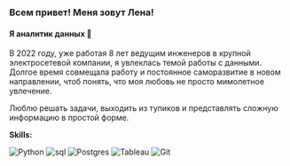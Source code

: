### Всем привет! Меня зовут Лена!
#### Я аналитик данных 👋

В 2022 году, уже работая 8 лет ведущим инженеров в крупной электросетевой компании, я увлеклась темой работы с данными. 
Долгое время совмещала работу и постоянное саморазвитие в новом направлении, чтоб понять, что моя любовь не просто мимолетное увлечение.

Люблю решать задачи, выходить из тупиков и представлять сложную информацию в простой форме.

**Skills:**


![Python](https://img.shields.io/badge/python-3670A0?style=for-the-badge&logo=python&logoColor=ffdd54)
![sql](https://camo.githubusercontent.com/45a4b1915d1de09c0e186ca4b33894546b82f85ad8d35db96da78ae9d05b4a9a/687474703a2f2f696d672e736869656c64732e696f2f62616467652f2d53716c2d3039303930393f7374796c653d666f722d7468652d6261646765266c6f676f3d6d7973716c266c6f676f436f6c6f723d303036343838)
![Postgres](https://img.shields.io/badge/postgres-%23316192.svg?style=for-the-badge&logo=postgresql&logoColor=white)
![Tableau](https://img.shields.io/badge/Tableau-E97627?style=for-the-badge&logo=Tableau&logoColor=white)
![Git](https://img.shields.io/badge/git-%23F05033.svg?style=for-the-badge&logo=git&logoColor=white)

